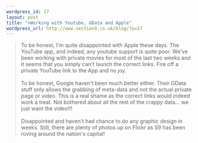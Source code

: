 ```yaml
--- 
wordpress_id: 17
layout: post
title: ">Working with Youtube, GData and Apple"
wordpress_url: http://www.section9.co.uk/blog/?p=17
---
```

>To be honest, I'm quite disappointed with Apple these days. The YouTube app, and indeed, any youtube support is quite poor. We've been working with private movies for most of the last two weeks and it seems that you simply can't launch the correct links. Fire off a private YouTube link to the App and no joy. <br /><br />To be honest, Google haven't been much better either. Their GData stuff only allows the grabbing of meta-data and not the actual private page or video. This is a real shame as the correct links would indeed work a treat. Not bothered about all the rest of the crappy data... we just want the video!!!<br /><br />Disappointed and haven't had chance to do any graphic design in weeks. Still, there are plenty of photos up on Flickr as S9 has been roving around the nation's capital!
